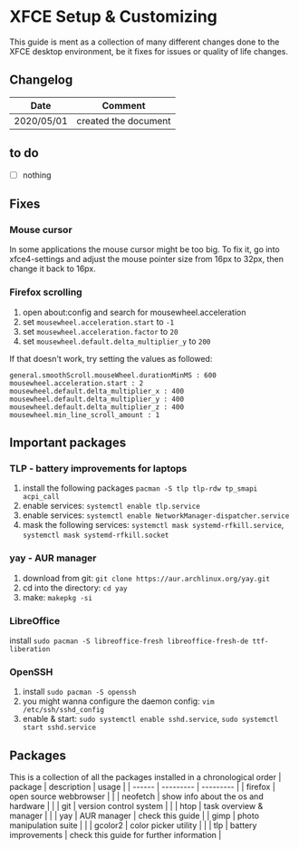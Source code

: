 # XFCE Setup & Customizing
This guide is ment as a collection of many different changes done to the XFCE desktop environment, be it fixes for issues or quality of life changes.

## Changelog
| Date | Comment |
| ------ | ------ |
| 2020/05/01 | created the document |

## to do
- [ ] nothing

## Fixes
### Mouse cursor
In some applications the mouse cursor might be too big. To fix it, go into xfce4-settings and adjust the mouse pointer size from 16px to 32px, then change it back to 16px.

### Firefox scrolling
1. open about:config and search for mousewheel.acceleration
2. set `mousewheel.acceleration.start` to `-1`
3. set `mousewheel.acceleration.factor` to `20`
4. set `mousewheel.default.delta_multiplier_y` to `200`

If that doesn't work, try setting the values as followed:
```
general.smoothScroll.mouseWheel.durationMinMS : 600
mousewheel.acceleration.start : 2
mousewheel.default.delta_multiplier_x : 400
mousewheel.default.delta_multiplier_y : 400
mousewheel.default.delta_multiplier_z : 400
mousewheel.min_line_scroll_amount : 1
```

## Important packages
### TLP - battery improvements for laptops
1. install the following packages `pacman -S tlp tlp-rdw tp_smapi acpi_call`
2. enable services: `systemctl enable tlp.service`
3. enable services: `systemctl enable NetworkManager-dispatcher.service`
4. mask the following services: `systemctl mask systemd-rfkill.service`, `systemctl mask systemd-rfkill.socket`

### yay - AUR manager
1. download from git: `git clone https://aur.archlinux.org/yay.git`
2. cd into the directory: `cd yay`
3. make: `makepkg -si`

### LibreOffice
install `sudo pacman -S libreoffice-fresh libreoffice-fresh-de ttf-liberation`

### OpenSSH
1. install `sudo pacman -S openssh`
2. you might wanna configure the daemon config: `vim /etc/ssh/sshd_config`
2. enable & start: `sudo systemctl enable sshd.service`, `sudo systemctl start sshd.service`

## Packages
This is a collection of all the packages installed in a chronological order
| package | description | usage |
| ------ | --------- | --------- |
| firefox | open source webbrowser | |
| neofetch | show info about the os and hardware | |
| git | version control system | |
| htop | task overview & manager | |
| yay | AUR manager | check this guide |
| gimp | photo manipulation suite | |
| gcolor2 | color picker utility | |
| tlp | battery improvements | check this guide for further information |
